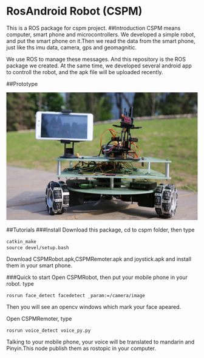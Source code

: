 # RosAndroid Robot (CSPM)
This is a ROS package for cspm project.
##Introduction
CSPM means computer, smart phone and microcontrollers. We developed a simple robot, and put the smart phone on it.Then we read the data from the smart phone, just like ths imu data, camera, gps and geomagnitic.

We use ROS to manage these messages. And this repository is the ROS package we created. At the same time, we developed several android app to controll the robot, and the apk file will be uploaded recently.

##Prototype
<div align=center>
<img src='images/rosrobot.png' width='800'>
</div>

##Tutorials
###Install
Download this package, cd to cspm folder, then type

```
catkin_make
source devel/setup.bash
```

Download CSPMRobot.apk,CSPMRemoter.apk and joystick.apk and install them in your smart phone.

###Quick to start
Open CSPMRobot, then put your mobile phone in your robot. type
```
rosrun face_detect facedetect _param:=/camera/image
```
Then you will see an opencv windows which mark your face apeared.

Open CSPMRemoter, type
```
rosrun voice_detect voice_py.py
```
Talking to your mobile phone, your voice will be translated to mandarin and Pinyin.This node publish them as rostopic in your computer.
